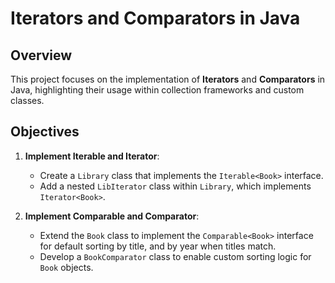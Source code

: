 # Iterators and Comparators in Java

## Overview
This project focuses on the implementation of **Iterators** and **Comparators** in Java, highlighting their usage within collection frameworks and custom classes. 

## Objectives
1. **Implement Iterable and Iterator**:
    - Create a `Library` class that implements the `Iterable<Book>` interface.
    - Add a nested `LibIterator` class within `Library`, which implements `Iterator<Book>`.

2. **Implement Comparable and Comparator**:
    - Extend the `Book` class to implement the `Comparable<Book>` interface for default sorting by title, and by year when titles match.
    - Develop a `BookComparator` class to enable custom sorting logic for `Book` objects.
